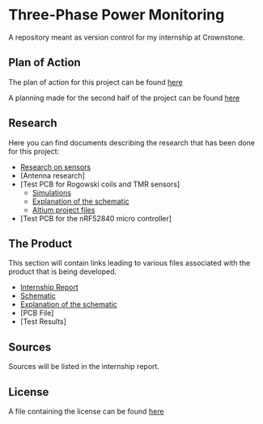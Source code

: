 # Three-Phase Power Monitoring
A repository meant as version control for my internship at Crownstone.

## Plan of Action
The plan of action for this project can be found [here](https://github.com/IrfaanBodha/Power-Monitoring-Internship/blob/main/Research/Research.pdf)

A planning made for the second half of the project can be found [here](https://github.com/IrfaanBodha/Power-Monitoring-Internship/blob/main/Plan%20van%20Aanpak/Internship%20Planning%20(Second%20half).pdf)

## Research 
Here you can find documents describing the research that has been done for this project:

- [Research on sensors](https://github.com/IrfaanBodha/Power-Monitoring-Internship/blob/main/Research/Research.pdf)
- [Antenna research]
- [Test PCB for Rogowski coils and TMR sensors]
   - [Simulations](https://github.com/IrfaanBodha/Power-Monitoring-Internship/blob/main/Test%20Board/Simulations.pdf)
   - [Explanation of the schematic](https://github.com/IrfaanBodha/Power-Monitoring-Internship/blob/main/Test%20Board/Test%20board%20Explanation.pdf)
   - [Altium project files](https://github.com/IrfaanBodha/Power-Monitoring-Internship/tree/main/Test%20Board)
- [Test PCB for the nRF52840 micro controller]

## The Product
This section will contain links leading to various files associated with the product that is being developed.

- [Internship Report](Report/Internship_Report.pdf)
- [Schematic](TPPM/TMRSensors.SchDoc)
- [Explanation of the schematic](TPPM/Circuit_Explanation.pdf)
- [PCB File]
- [Test Results]

## Sources
Sources will be listed in the internship report.

## License
A file containing the license can be found [here](LICENSE.md)
